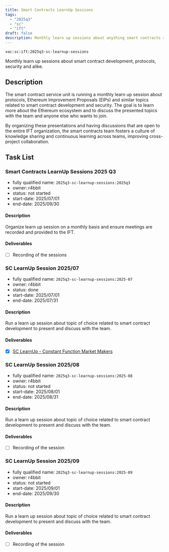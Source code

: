 ```yaml
---
title: Smart Contracts LearnUp Sessions
tags:
  - "2025q3"
  - "sc"
  - "ift"
draft: false
description: Monthly learn up sessions about anything smart contracts related.
---
```


`vac:sc:ift:2025q3-sc-learnup-sessions`

Monthly learn up sessions about smart contract development, protocols, security and alike.

## Description

The smart contract service unit is running a monthly learn up session about protocols, 
Ethereum Improvement Proposals (EIPs) and similar topics related to smart contract development and security.
The goal is to learn more about the Ethereum ecosystem and to discuss the presented topics with the team and anyone else who wants to join.

By organizing these presentations and having discussions that are open to the entire IFT organization,
the smart contracts team fosters a culture of knowledge sharing and continuous learning across teams,
improving cross-project collaboration.

## Task List

### Smart Contracts LearnUp Sessions 2025 Q3

* fully qualified name: `2025q3-sc-learnup-sessions:2025q3`
* owner: r4bbit
* status: not started
* start-date: 2025/07/01
* end-date: 2025/09/30

#### Description

Organize learn up session on a monthly basis and ensure meetings are recorded and provided to the IFT.

#### Deliverables

- [ ] Recording of the sessions

### SC LearnUp Session 2025/07

* fully qualified name: `2025q3-sc-learnup-sessions:2025-07`
* owner: r4bbit
* status: done
* start-date: 2025/07/01
* end-date: 2025/07/31

#### Description

Run a learn up session about topic of choice related to smart contract development to present and discuss with the team.

#### Deliverables

- [x] [SC LearnUp - Constant Function Market Makers](https://drive.google.com/file/d/159MFMSabAgDiMpXteohZAWFT48qeqlZ2/view?usp=sharing)

### SC LearnUp Session 2025/08

* fully qualified name: `2025q3-sc-learnup-sessions:2025-08`
* owner: r4bbit
* status: not started
* start-date: 2025/08/01
* end-date: 2025/08/31

#### Description

Run a learn up session about topic of choice related to smart contract development to present and discuss with the team.

#### Deliverables

- [ ] Recording of the session

### SC LearnUp Session 2025/09

* fully qualified name: `2025q3-sc-learnup-sessions:2025-09`
* owner: r4bbit
* status: not started
* start-date: 2025/09/01
* end-date: 2025/09/30

#### Description

Run a learn up session about topic of choice related to smart contract development to present and discuss with the team.

#### Deliverables

- [ ] Recording of the session

